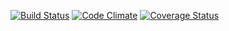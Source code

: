 [![Build Status](https://travis-ci.org/rezometz/django-paiji2-mettis.svg?branch=master)](https://travis-ci.org/rezometz/django-paiji2-mettis)
[![Code Climate](https://codeclimate.com/github/rezometz/django-paiji2-mettis/badges/gpa.svg)](https://codeclimate.com/github/rezometz/django-paiji2-mettis)
[![Coverage Status](https://coveralls.io/repos/rezometz/django-paiji2-mettis/badge.svg?branch=master&service=github)](https://coveralls.io/github/rezometz/django-paiji2-mettis?branch=master)
